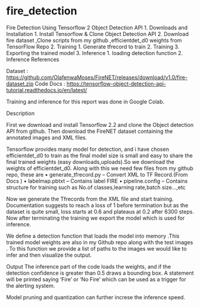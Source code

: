 # fire_detection
Fire Detection Using Tensorflow 2 Object Detection API
    1. Downloads and Installation
        1. Install Tensorflow & Clone Object Detection API
        2. Download fire dataset ,Clone scripts from my github ,efficientdet_d0 weights from TensorFlow Repo
    2. Training
        1. Generate tfrecord to train
        2. Training
        3. Exporting the trained model
    3. Inference
        1. loading detection function
        2. Inference
References 

Dataset : https://github.com/OlafenwaMoses/FireNET/releases/download/v1.0/fire-dataset.zip
Code Docs : https://tensorflow-object-detection-api-tutorial.readthedocs.io/en/latest/

Training and inference for this report was done in Google Colab.

Description

First we download and install Tensorflow 2.2 and clone the Object detection API from github. Then download the FireNET dataset containing the annotated images and XML files.

Tensorflow provides many model for detection, and i have chosen efficientdet_d0 to train as the final model size is small and easy to share the final trained weights (easy downloads,uploads).So we download the weights of  efficientdet_d0. Along with this we need few files from my github repo, these are
    •  generate_tfrecord.py – Convert XML to TF Record.(From Docs )
    • labelmap.pbtxt – Contains label FIRE 
    • pipeline.config – Contains structure for training such as No.of classes,learning rate,batch size...,etc

Now we generate the Tfrecords from the XML file and start training. Documentation suggests to reach a loss of 1 before termination but as the dataset is quite small, loss starts at 0.6 and plateaus at 0.2 after 6300 steps. Now after terminating the training we export the model which is used for inference. 	

We define a detection function that loads the model into memory .This trained model weights are also in my Github repo along with the test images . To this function we provide a list of paths to the images we would like to infer and then visualize the output.

Output
The inference part of the code loads the weights, and if the detection confidence is greater than 0.5 draws a bounding box. A statement will be printed saying ‘Fire’ or ‘No Fire’ which can be used as a trigger for the alerting system.

Model pruning and quantization can further increse the inference speed.
